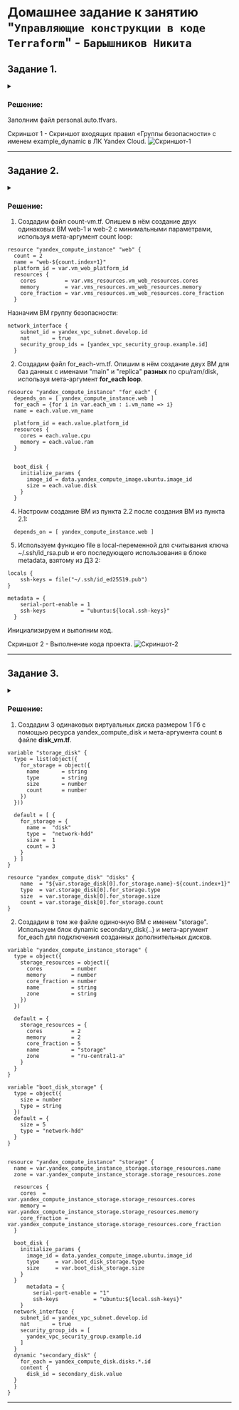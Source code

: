 # Домашнее задание к занятию "`Управляющие конструкции в коде Terraform`" - `Барышников Никита`


## Задание 1.
<details>
	<summary></summary>
      <br>

1. Изучите проект.
2. Заполните файл personal.auto.tfvars.
3. Инициализируйте проект, выполните код. Он выполнится, даже если доступа к preview нет.

Примечание. Если у вас не активирован preview-доступ к функционалу «Группы безопасности» в Yandex Cloud, запросите доступ у поддержки облачного провайдера. Обычно его выдают в течение 24-х часов.

Приложите скриншот входящих правил «Группы безопасности» в ЛК Yandex Cloud или скриншот отказа в предоставлении доступа к preview-версии.

</details>

### Решение:

Заполним файл personal.auto.tfvars.

Скриншот 1 - Скриншот входящих правил «Группы безопасности» с именем example_dynamic в ЛК Yandex Cloud.
![Скриншот-1](/TER-35/ter/17.3-ter-03/img/17.3.1_Скриншот_входящих_правил_Группы_безопасности_в_ЛК_Yandex_Cloud.png)

---

## Задание 2.
<details>
	<summary></summary>
      <br>

1. Создайте файл count-vm.tf. Опишите в нём создание двух **одинаковых** ВМ  web-1 и web-2 (не web-0 и web-1) с минимальными параметрами, используя мета-аргумент **count loop**. Назначьте ВМ созданную в первом задании группу безопасности.(как это сделать узнайте в документации провайдера yandex/compute_instance )
2. Создайте файл for_each-vm.tf. Опишите в нём создание двух ВМ для баз данных с именами "main" и "replica" **разных** по cpu/ram/disk , используя мета-аргумент **for_each loop**. Используйте для обеих ВМ одну общую переменную типа:
```
variable "each_vm" {
  type = list(object({  vm_name=string, cpu=number, ram=number, disk=number }))
}
```  
При желании внесите в переменную все возможные параметры.
4. ВМ из пункта 2.1 должны создаваться после создания ВМ из пункта 2.2.
5. Используйте функцию file в local-переменной для считывания ключа ~/.ssh/id_rsa.pub и его последующего использования в блоке metadata, взятому из ДЗ 2.
6. Инициализируйте проект, выполните код.

</details>

### Решение:

1. Создадим файл count-vm.tf. Опишем в нём создание двух одинаковых ВМ web-1 и web-2 с минимальными параметрами, используя мета-аргумент count loop:

```HCL
resource "yandex_compute_instance" "web" {
  count = 2
  name = "web-${count.index+1}"
  platform_id = var.vm_web_platform_id
  resources {
    cores         = var.vms_resources.vm_web_resources.cores
    memory        = var.vms_resources.vm_web_resources.memory
    core_fraction = var.vms_resources.vm_web_resources.core_fraction
  }
```

Назначим ВМ группу безопасности:

```HCL
network_interface {
    subnet_id = yandex_vpc_subnet.develop.id
    nat       = true
    security_group_ids = [yandex_vpc_security_group.example.id]
  }
```

2. Создадим файл for_each-vm.tf. Опишим в нём создание двух ВМ для баз данных с именами "main" и "replica" **разных** по cpu/ram/disk, используя мета-аргумент **for_each loop**. 

```HCL
resource "yandex_compute_instance" "for_each" {
  depends_on = [ yandex_compute_instance.web ]
  for_each = {for i in var.each_vm : i.vm_name => i}
  name = each.value.vm_name

  platform_id = each.value.platform_id
  resources {
    cores = each.value.cpu
    memory = each.value.ram
  }


  boot_disk {
    initialize_params {
      image_id = data.yandex_compute_image.ubuntu.image_id
      size = each.value.disk
    }
  }
```

4. Настроим создание ВМ из пункта 2.2 после создания ВМ из пункта 2.1:

```HCL
  depends_on = [ yandex_compute_instance.web ]
```

5. Используем функцию file в local-переменной для считывания ключа ~/.ssh/id_rsa.pub и его последующего использования в блоке metadata, взятому из ДЗ 2:

```HCL
locals {
    ssh-keys = file("~/.ssh/id_ed25519.pub")
}

metadata = {
    serial-port-enable = 1
    ssh-keys           = "ubuntu:${local.ssh-keys}"
  }
```

Инициализируем и выполним код.

Скриншот 2 - Выполнение кода проекта.
![Скриншот-2](/TER-35/ter/17.3-ter-03/img/17.3.2_Выполнение_кода_проекта.png)

---

## Задание 3.
<details>
	<summary></summary>
      <br>

1. Создайте 3 одинаковых виртуальных диска размером 1 Гб с помощью ресурса yandex_compute_disk и мета-аргумента count в файле **disk_vm.tf** .
2. Создайте в том же файле **одиночную**(использовать count или for_each запрещено из-за задания №4) ВМ c именем "storage"  . Используйте блок **dynamic secondary_disk{..}** и мета-аргумент for_each для подключения созданных вами дополнительных дисков.

</details>

### Решение:

1. Создадим 3 одинаковых виртуальных диска размером 1 Гб с помощью ресурса yandex_compute_disk и мета-аргумента count в файле **disk_vm.tf**.

```HCL
variable "storage_disk" {
  type = list(object({
    for_storage = object({
      name       = string
      type       = string
      size       = number
      count      = number
    })
  }))

  default = [ {
    for_storage = {
      name =  "disk"
      type =  "network-hdd"
      size =  1
      count = 3
    }
  } ]
}

resource "yandex_compute_disk" "disks" {
    name  = "${var.storage_disk[0].for_storage.name}-${count.index+1}"
    type  = var.storage_disk[0].for_storage.type
    size  = var.storage_disk[0].for_storage.size
    count = var.storage_disk[0].for_storage.count
}
``` 

2. Создадим в том же файле одиночную ВМ c именем "storage". Используем блок dynamic secondary_disk{..} и мета-аргумент for_each для подключения созданных дополнительных дисков.

```HCL
variable "yandex_compute_instance_storage" {
  type = object({
    storage_resources = object({
      cores         = number
      memory        = number
      core_fraction = number
      name          = string
      zone          = string
    })
  })

  default = {
    storage_resources = {
      cores         = 2
      memory        = 2
      core_fraction = 5
      name          = "storage"
      zone          = "ru-central1-a"
    }
  }
}

variable "boot_disk_storage" {
  type = object({
    size = number
    type = string
  })
  default = {
    size = 5
    type = "network-hdd"
  }
}


resource "yandex_compute_instance" "storage" {
  name = var.yandex_compute_instance_storage.storage_resources.name
  zone = var.yandex_compute_instance_storage.storage_resources.zone

  resources {
    cores  = var.yandex_compute_instance_storage.storage_resources.cores
    memory = var.yandex_compute_instance_storage.storage_resources.memory
    core_fraction = var.yandex_compute_instance_storage.storage_resources.core_fraction
  }

  boot_disk {
    initialize_params {
      image_id = data.yandex_compute_image.ubuntu.image_id
      type     = var.boot_disk_storage.type
      size     = var.boot_disk_storage.size
    }
  }
      metadata = {
        serial-port-enable = "1"
        ssh-keys           = "ubuntu:${local.ssh-keys}"
    }
  network_interface {
    subnet_id = yandex_vpc_subnet.develop.id
    nat       = true
    security_group_ids = [
      yandex_vpc_security_group.example.id
    ]
  }
  dynamic "secondary_disk" {
    for_each = yandex_compute_disk.disks.*.id
    content {
      disk_id = secondary_disk.value
  }
  }
}
```

---